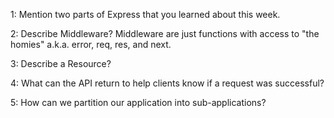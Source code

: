 1: Mention two parts of Express that you learned about this week.

2: Describe Middleware?
Middleware are just functions with access to "the homies" a.k.a. error, req, res, and next.

3: Describe a Resource?

4: What can the API return to help clients know if a request was successful?

5: How can we partition our application into sub-applications?
